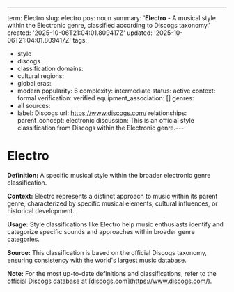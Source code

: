 ---
term: Electro
slug: electro
pos: noun
summary: '**Electro** - A musical style within the Electronic genre, classified according
  to Discogs taxonomy.'
created: '2025-10-06T21:04:01.809417Z'
updated: '2025-10-06T21:04:01.809417Z'
tags:
- style
- discogs
- classification
domains:
- cultural
regions:
- global
eras:
- modern
popularity: 6
complexity: intermediate
status: active
context: formal
verification: verified
equipment_association: []
genres:
- all
sources:
- label: Discogs
  url: https://www.discogs.com/
relationships:
  parent_concept: electronic
discussion: This is an official style classification from Discogs within the Electronic
  genre.---

# Electro

**Definition:** A specific musical style within the broader electronic genre classification.

**Context:** Electro represents a distinct approach to music within its parent genre, characterized by specific musical elements, cultural influences, or historical development.

**Usage:** Style classifications like Electro help music enthusiasts identify and categorize specific sounds and approaches within broader genre categories.

**Source:** This classification is based on the official Discogs taxonomy, ensuring consistency with the world's largest music database.

**Note:** For the most up-to-date definitions and classifications, refer to the official Discogs database at [[discogs](../d/discogs.md).com](https://www.discogs.com/).